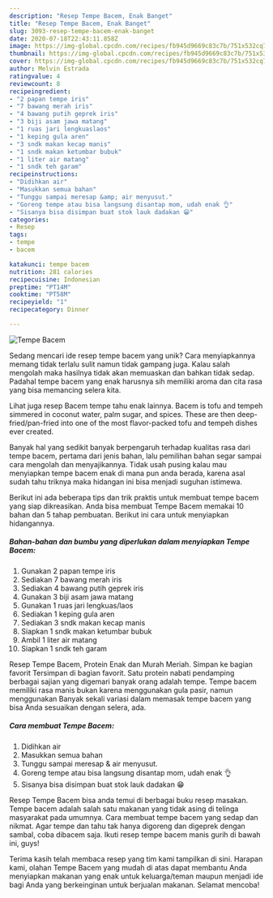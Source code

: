 ```yaml
---
description: "Resep Tempe Bacem, Enak Banget"
title: "Resep Tempe Bacem, Enak Banget"
slug: 3093-resep-tempe-bacem-enak-banget
date: 2020-07-18T22:43:11.858Z
image: https://img-global.cpcdn.com/recipes/fb945d9669c83c7b/751x532cq70/tempe-bacem-foto-resep-utama.jpg
thumbnail: https://img-global.cpcdn.com/recipes/fb945d9669c83c7b/751x532cq70/tempe-bacem-foto-resep-utama.jpg
cover: https://img-global.cpcdn.com/recipes/fb945d9669c83c7b/751x532cq70/tempe-bacem-foto-resep-utama.jpg
author: Melvin Estrada
ratingvalue: 4
reviewcount: 8
recipeingredient:
- "2 papan tempe iris"
- "7 bawang merah iris"
- "4 bawang putih geprek iris"
- "3 biji asam jawa matang"
- "1 ruas jari lengkuaslaos"
- "1 keping gula aren"
- "3 sndk makan kecap manis"
- "1 sndk makan ketumbar bubuk"
- "1 liter air matang"
- "1 sndk teh garam"
recipeinstructions:
- "Didihkan air"
- "Masukkan semua bahan"
- "Tunggu sampai meresap &amp; air menyusut."
- "Goreng tempe atau bisa langsung disantap mom, udah enak 👌"
- "Sisanya bisa disimpan buat stok lauk dadakan 😁"
categories:
- Resep
tags:
- tempe
- bacem

katakunci: tempe bacem 
nutrition: 281 calories
recipecuisine: Indonesian
preptime: "PT14M"
cooktime: "PT58M"
recipeyield: "1"
recipecategory: Dinner

---
```



![Tempe Bacem](https://img-global.cpcdn.com/recipes/fb945d9669c83c7b/751x532cq70/tempe-bacem-foto-resep-utama.jpg)

Sedang mencari ide resep tempe bacem yang unik? Cara menyiapkannya memang tidak terlalu sulit namun tidak gampang juga. Kalau salah mengolah maka hasilnya tidak akan memuaskan dan bahkan tidak sedap. Padahal tempe bacem yang enak harusnya sih memiliki aroma dan cita rasa yang bisa memancing selera kita.

Lihat juga resep Bacem tempe tahu enak lainnya. Bacem is tofu and tempeh simmered in coconut water, palm sugar, and spices. These are then deep-fried/pan-fried into one of the most flavor-packed tofu and tempeh dishes ever created.

Banyak hal yang sedikit banyak berpengaruh terhadap kualitas rasa dari tempe bacem, pertama dari jenis bahan, lalu pemilihan bahan segar sampai cara mengolah dan menyajikannya. Tidak usah pusing kalau mau menyiapkan tempe bacem enak di mana pun anda berada, karena asal sudah tahu triknya maka hidangan ini bisa menjadi suguhan istimewa.


Berikut ini ada beberapa tips dan trik praktis untuk membuat tempe bacem yang siap dikreasikan. Anda bisa membuat Tempe Bacem memakai 10 bahan dan 5 tahap pembuatan. Berikut ini cara untuk menyiapkan hidangannya.

<!--inarticleads1-->

##### Bahan-bahan dan bumbu yang diperlukan dalam menyiapkan Tempe Bacem:

1. Gunakan 2 papan tempe iris
1. Sediakan 7 bawang merah iris
1. Sediakan 4 bawang putih geprek iris
1. Gunakan 3 biji asam jawa matang
1. Gunakan 1 ruas jari lengkuas/laos
1. Sediakan 1 keping gula aren
1. Sediakan 3 sndk makan kecap manis
1. Siapkan 1 sndk makan ketumbar bubuk
1. Ambil 1 liter air matang
1. Siapkan 1 sndk teh garam


Resep Tempe Bacem, Protein Enak dan Murah Meriah. Simpan ke bagian favorit Tersimpan di bagian favorit. Satu protein nabati pendamping berbagai sajian yang digemari banyak orang adalah tempe. Tempe bacem memiliki rasa manis bukan karena menggunakan gula pasir, namun menggunakan Banyak sekali variasi dalam memasak tempe bacem yang bisa Anda sesuaikan dengan selera, ada. 

<!--inarticleads2-->

##### Cara membuat Tempe Bacem:

1. Didihkan air
1. Masukkan semua bahan
1. Tunggu sampai meresap &amp; air menyusut.
1. Goreng tempe atau bisa langsung disantap mom, udah enak 👌
1. Sisanya bisa disimpan buat stok lauk dadakan 😁


Resep Tempe Bacem bisa anda temui di berbagai buku resep masakan. Tempe bacem adalah salah satu makanan yang tidak asing di telinga masyarakat pada umumnya. Cara membuat tempe bacem yang sedap dan nikmat. Agar tempe dan tahu tak hanya digoreng dan digeprek dengan sambal, coba dibacem saja. Ikuti resep tempe bacem manis gurih di bawah ini, guys! 

Terima kasih telah membaca resep yang tim kami tampilkan di sini. Harapan kami, olahan Tempe Bacem yang mudah di atas dapat membantu Anda menyiapkan makanan yang enak untuk keluarga/teman maupun menjadi ide bagi Anda yang berkeinginan untuk berjualan makanan. Selamat mencoba!
